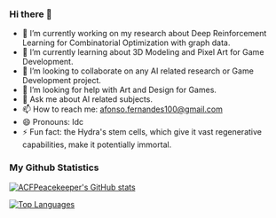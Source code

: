 ### Hi there 👋

- 🔭 I’m currently working on my research about Deep Reinforcement Learning for Combinatorial Optimization with graph data.
- 🌱 I’m currently learning about 3D Modeling and Pixel Art for Game Development.
- 👯 I’m looking to collaborate on any AI related research or Game Development project.
- 🤔 I’m looking for help with Art and Design for Games.
- 💬 Ask me about AI related subjects.
- 📫 How to reach me: afonso.fernandes100@gmail.com
- 😄 Pronouns: Idc
- ⚡ Fun fact: the Hydra's stem cells, which give it vast regenerative capabilities, make it potentially immortal.

### My Github Statistics

[![ACFPeacekeeper's GitHub stats](https://github-readme-stats.vercel.app/api?username=ACFPeacekeeper&show_icons=true&theme=cobalt)](https://github.com/anuraghazra/github-readme-stats)

[![Top Languages](https://github-readme-stats.vercel.app/api/top-langs/?username=ACFPeacekeeper&show_icons=true&theme=cobalt)](https://github.com/anuraghazra/github-readme-stats)

<!--
**ACFPeacekeeper/ACFPeacekeeper** is a ✨ _special_ ✨ repository because its `README.md` (this file) appears on your GitHub profile.
-->
